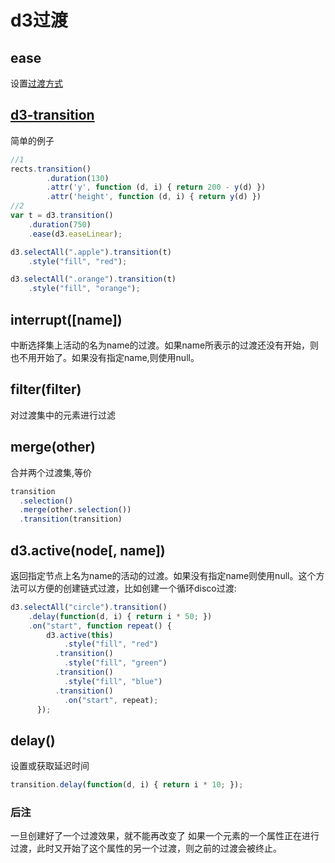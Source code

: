 # d3过渡

## ease

设置[过渡方式](https://github.com/xswei/d3js_doc/tree/master/API/d3-ease-master)

## [d3-transition](https://github.com/xswei/d3js_doc/tree/master/API/d3-transition-master)

简单的例子

```javascript
//1
rects.transition()
        .duration(130)
        .attr('y', function (d, i) { return 200 - y(d) })
        .attr('height', function (d, i) { return y(d) })
//2
var t = d3.transition()
    .duration(750)
    .ease(d3.easeLinear);

d3.selectAll(".apple").transition(t)
    .style("fill", "red");

d3.selectAll(".orange").transition(t)
    .style("fill", "orange");
```

## interrupt([name])

中断选择集上活动的名为name的过渡。如果name所表示的过渡还没有开始，则也不用开始了。如果没有指定name,则使用null。
## filter(filter)

对过渡集中的元素进行过滤

## merge(other)

合并两个过渡集,等价

```javascript
transition
  .selection()
  .merge(other.selection())
  .transition(transition)
```

## d3.active(node[, name])

返回指定节点上名为name的活动的过渡。如果没有指定name则使用null。这个方法可以方便的创建链式过渡，比如创建一个循环disco过渡:

```javascript
d3.selectAll("circle").transition()
    .delay(function(d, i) { return i * 50; })
    .on("start", function repeat() {
        d3.active(this)
            .style("fill", "red")
          .transition()
            .style("fill", "green")
          .transition()
            .style("fill", "blue")
          .transition()
            .on("start", repeat);
      });
```

## delay()

设置或获取延迟时间

```javascript
transition.delay(function(d, i) { return i * 10; });
```

### 后注

一旦创建好了一个过渡效果，就不能再改变了
如果一个元素的一个属性正在进行过渡，此时又开始了这个属性的另一个过渡，则之前的过渡会被终止。
